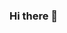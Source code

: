 ### Hi there 👋

<!--
**omodauda/omodauda** is a ✨ _special_ ✨ repository because its `README.md` (this file) appears on your GitHub profile.

Here are some ideas to get you started:

- 🔭 I’m currently working on myself
- 🌱 I’m currently learning React Native
- 👯 I’m looking to collaborate on projects that would help me become a better developer and add money to my bank account.
- 🤔 I’m looking for help with ...
- 💬 Ask me about anything...
- 📫 How to reach me: twitter - @iam_babslaw
- 😄 Pronouns: Him / He
- ⚡ Fun fact: I enjoy good rap songs 
-->
